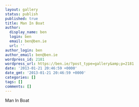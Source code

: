 ```yaml
---
layout: gallery
status: publish
published: true
title: Man In Boat
author:
  display_name: ben
  login: ben
  email: ben@ben.ie
  url: ''
author_login: ben
author_email: ben@ben.ie
wordpress_id: 2181
wordpress_url: https://ben.ie/?post_type=gallery&amp;p=2181
date: '2013-01-21 20:46:59 +0000'
date_gmt: '2013-01-21 20:46:59 +0000'
categories: []
tags: []
comments: []
---
```

<p>Man In Boat</p>
